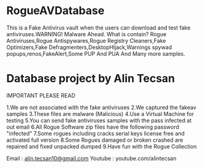 # RogueAVDatabase
This is a Fake Antivirus vault when the users can download and test fake antiviruses.WARNING! Malware Ahead.
What is contain?
Rogue Antiviruses,Rogue Antispywares,Rogue Registry Cleaners,Fake Optimizers,Fake Defragmenters,DesktopHIjack,Warnings spywad popups,renos,FakeAlert,Some PUP And PUA And Many more samples.

# Database project by Alin Tecsan

IMPORTANT PLEASE READ

1.We are not associated with the fake antiviruses
2.We captured the fakeav samples
3.These files are malware (Malicious)
4.Use a Virtual Machine for testing
5.You can send fake antiviruses samples with the pass infected at out email
6.All Rogue Software zip files have the following password "infected"
7.Some rogues including cracks serial keys license free and activated full version
8.Some Rogues damaged or broken crashed are repaired and fixed unpacked dumped
9.Have fun with the Rogue Collection

Email : alin.tecsan10@gmail.com
Youtube : youtube.com/alintecsan
